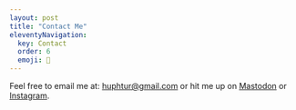 ```yaml
---
layout: post
title: "Contact Me"
eleventyNavigation:
  key: Contact
  order: 6
  emoji: 📇
---
```

Feel free to email me at: [huphtur@gmail.com](mailto:huphtur@gmail.com) or hit me up on [Mastodon](https://mastodon.social/@huphtur) or [Instagram](https://www.instagram.com/huphtur/).